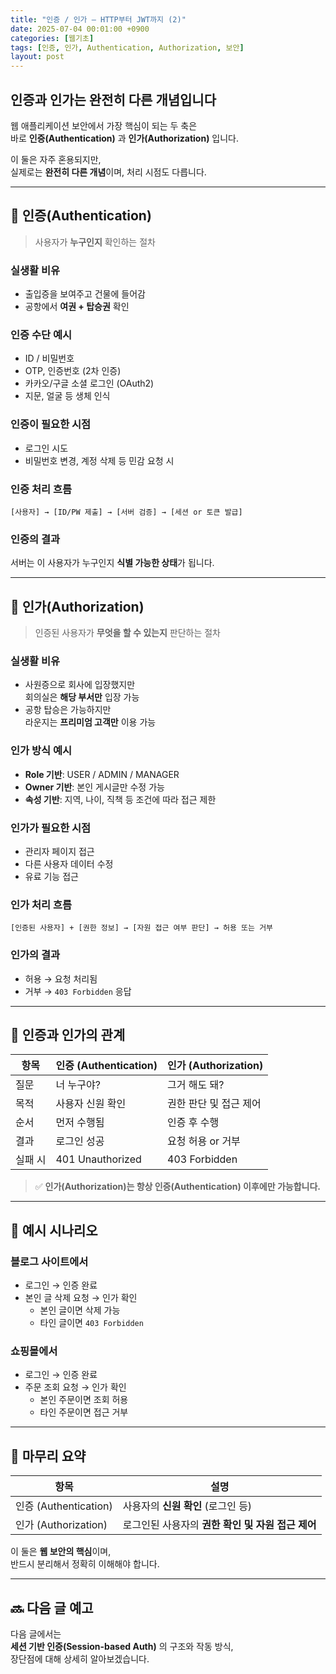 ```yaml
---
title: "인증 / 인가 — HTTP부터 JWT까지 (2)"
date: 2025-07-04 00:01:00 +0900
categories: [웹기초]
tags: [인증, 인가, Authentication, Authorization, 보안]
layout: post
---
```


## 인증과 인가는 완전히 다른 개념입니다

웹 애플리케이션 보안에서 가장 핵심이 되는 두 축은  
바로 **인증(Authentication)** 과 **인가(Authorization)** 입니다.

이 둘은 자주 혼용되지만,  
실제로는 **완전히 다른 개념**이며, 처리 시점도 다릅니다.

---

## 🧾 인증(Authentication)

> 사용자가 **누구인지** 확인하는 절차

### 실생활 비유

- 출입증을 보여주고 건물에 들어감  
- 공항에서 **여권 + 탑승권** 확인

### 인증 수단 예시

- ID / 비밀번호
- OTP, 인증번호 (2차 인증)
- 카카오/구글 소셜 로그인 (OAuth2)
- 지문, 얼굴 등 생체 인식

### 인증이 필요한 시점

- 로그인 시도
- 비밀번호 변경, 계정 삭제 등 민감 요청 시

### 인증 처리 흐름

```
[사용자] → [ID/PW 제출] → [서버 검증] → [세션 or 토큰 발급]
```

### 인증의 결과

서버는 이 사용자가 누구인지 **식별 가능한 상태**가 됩니다.

---

## 🛂 인가(Authorization)

> 인증된 사용자가 **무엇을 할 수 있는지** 판단하는 절차

### 실생활 비유

- 사원증으로 회사에 입장했지만  
  회의실은 **해당 부서만** 입장 가능  
- 공항 탑승은 가능하지만  
  라운지는 **프리미엄 고객만** 이용 가능

### 인가 방식 예시

- **Role 기반**: USER / ADMIN / MANAGER
- **Owner 기반**: 본인 게시글만 수정 가능
- **속성 기반**: 지역, 나이, 직책 등 조건에 따라 접근 제한

### 인가가 필요한 시점

- 관리자 페이지 접근
- 다른 사용자 데이터 수정
- 유료 기능 접근

### 인가 처리 흐름

```
[인증된 사용자] + [권한 정보] → [자원 접근 여부 판단] → 허용 또는 거부
```

### 인가의 결과

- 허용 → 요청 처리됨
- 거부 → `403 Forbidden` 응답

---

## 🔄 인증과 인가의 관계

| 항목 | 인증 (Authentication) | 인가 (Authorization) |
|------|------------------------|------------------------|
| 질문 | 너 누구야? | 그거 해도 돼? |
| 목적 | 사용자 신원 확인 | 권한 판단 및 접근 제어 |
| 순서 | 먼저 수행됨 | 인증 후 수행 |
| 결과 | 로그인 성공 | 요청 허용 or 거부 |
| 실패 시 | 401 Unauthorized | 403 Forbidden |

> ✅ **인가(Authorization)는 항상 인증(Authentication) 이후에만 가능합니다.**

---

## 🧩 예시 시나리오

### 블로그 사이트에서

- 로그인 → 인증 완료
- 본인 글 삭제 요청 → 인가 확인
  - 본인 글이면 삭제 가능
  - 타인 글이면 `403 Forbidden`

### 쇼핑몰에서

- 로그인 → 인증 완료
- 주문 조회 요청 → 인가 확인
  - 본인 주문이면 조회 허용
  - 타인 주문이면 접근 거부

---

## 🧷 마무리 요약

| 항목 | 설명 |
|------|------|
| 인증 (Authentication) | 사용자의 **신원 확인** (로그인 등) |
| 인가 (Authorization) | 로그인된 사용자의 **권한 확인 및 자원 접근 제어** |

이 둘은 **웹 보안의 핵심**이며,  
반드시 분리해서 정확히 이해해야 합니다.

---

## 🔜 다음 글 예고

다음 글에서는  
**세션 기반 인증(Session-based Auth)** 의 구조와 작동 방식,  
장단점에 대해 상세히 알아보겠습니다.

